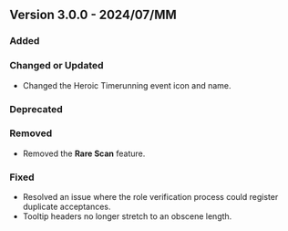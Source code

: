 ## Version 3.0.0 - 2024/07/MM

### Added
### Changed or Updated
- Changed the Heroic Timerunning event icon and name.
### Deprecated
### Removed
- Removed the **Rare Scan** feature.
### Fixed
- Resolved an issue where the role verification process could register duplicate acceptances.
- Tooltip headers no longer stretch to an obscene length.